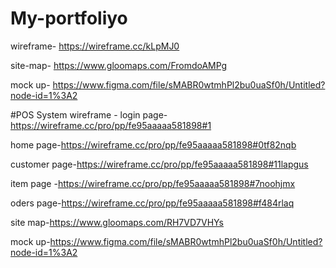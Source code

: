 # My-portfoliyo
wireframe- https://wireframe.cc/kLpMJ0



site-map- https://www.gloomaps.com/FromdoAMPg



mock up- https://www.figma.com/file/sMABR0wtmhPl2bu0uaSf0h/Untitled?node-id=1%3A2


#POS System
wireframe -
login page-https://wireframe.cc/pro/pp/fe95aaaaa581898#1

home page-https://wireframe.cc/pro/pp/fe95aaaaa581898#0tf82nqb

customer page-https://wireframe.cc/pro/pp/fe95aaaaa581898#11lapgus

item page -https://wireframe.cc/pro/pp/fe95aaaaa581898#7noohjmx

oders page-https://wireframe.cc/pro/pp/fe95aaaaa581898#f484rlaq



site map-https://www.gloomaps.com/RH7VD7VHYs


mock up-https://www.figma.com/file/sMABR0wtmhPl2bu0uaSf0h/Untitled?node-id=1%3A2
